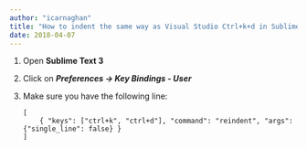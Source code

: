 ```yaml
---
author: "icarnaghan"
title: "How to indent the same way as Visual Studio Ctrl+k+d in Sublime Text 3"
date: 2018-04-07
---
```


1. Open **Sublime Text 3**
2. Click on **_Preferences -> Key Bindings - User_**
3. Make sure you have the following line:
    
    ```
    [
        { "keys": ["ctrl+k", "ctrl+d"], "command": "reindent", "args": {"single_line": false} }
    ]
    ```
